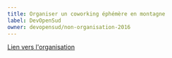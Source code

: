 ```yaml
---
title: Organiser un coworking éphémère en montagne
label: DevOpenSud 
owner: devopensud/non-organisation-2016
---
```


[Lien vers l'organisation](http://github.com/devopensud)
